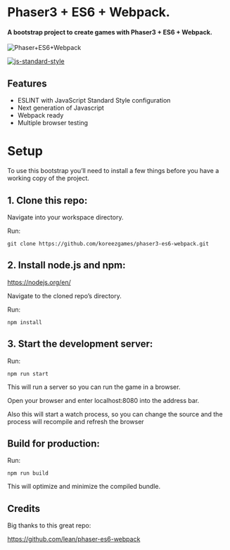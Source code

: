 # Phaser3 + ES6 + Webpack.

#### A bootstrap project to create games with Phaser3 + ES6 + Webpack.

![Phaser+ES6+Webpack](https://raw.githubusercontent.com/koreezgames/phaser3-es6-webpack/master/phaser-es6-webpack.jpg)

[![js-standard-style](https://cdn.rawgit.com/feross/standard/master/badge.svg)](https://github.com/feross/standard)

## Features

* ESLINT with JavaScript Standard Style configuration
* Next generation of Javascript
* Webpack ready
* Multiple browser testing

# Setup

To use this bootstrap you’ll need to install a few things before you have a working copy of the project.

## 1. Clone this repo:

Navigate into your workspace directory.

Run:

`git clone https://github.com/koreezgames/phaser3-es6-webpack.git`

## 2. Install node.js and npm:

https://nodejs.org/en/

Navigate to the cloned repo’s directory.

Run:

`npm install`

## 3. Start the development server:

Run:

`npm run start`

This will run a server so you can run the game in a browser.

Open your browser and enter localhost:8080 into the address bar.

Also this will start a watch process, so you can change the source and the process will recompile and refresh the browser

## Build for production:

Run:

`npm run build`

This will optimize and minimize the compiled bundle.

## Credits

Big thanks to this great repo:

https://github.com/lean/phaser-es6-webpack

